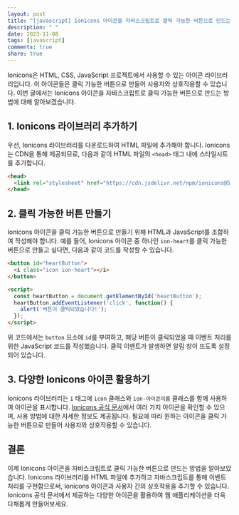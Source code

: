 ```yaml
---
layout: post
title: "[javascript] Ionicons 아이콘을 자바스크립트로 클릭 가능한 버튼으로 만드는 방법"
description: " "
date: 2023-11-08
tags: [javascript]
comments: true
share: true
---
```


Ionicons은 HTML, CSS, JavaScript 프로젝트에서 사용할 수 있는 아이콘 라이브러리입니다. 이 아이콘들은 클릭 가능한 버튼으로 만들어 사용자와 상호작용할 수 있습니다. 이번 글에서는 Ionicons 아이콘을 자바스크립트로 클릭 가능한 버튼으로 만드는 방법에 대해 알아보겠습니다.

## 1. Ionicons 라이브러리 추가하기
우선, Ionicons 라이브러리를 다운로드하여 HTML 파일에 추가해야 합니다. Ionicons는 CDN을 통해 제공되므로, 다음과 같이 HTML 파일의 `<head>` 태그 내에 스타일시트를 추가합니다.

```html
<head>
  <link rel="stylesheet" href="https://cdn.jsdelivr.net/npm/ionicons@5.2.3/dist/css/ionicons.min.css">
</head>
```

## 2. 클릭 가능한 버튼 만들기
Ionicons 아이콘을 클릭 가능한 버튼으로 만들기 위해 HTML과 JavaScript를 조합하여 작성해야 합니다. 예를 들어, Ionicons 아이콘 중 하나인 `ion-heart`를 클릭 가능한 버튼으로 만들고 싶다면, 다음과 같이 코드를 작성할 수 있습니다.

```html
<button id="heartButton">
  <i class="icon ion-heart"></i>
</button>

<script>
  const heartButton = document.getElementById('heartButton');
  heartButton.addEventListener('click', function() {
    alert('버튼이 클릭되었습니다!');
  });
</script>
```

위 코드에서는 `button` 요소에 `id`를 부여하고, 해당 버튼이 클릭되었을 때 이벤트 처리를 위한 JavaScript 코드를 작성했습니다. 클릭 이벤트가 발생하면 알림 창이 뜨도록 설정되어 있습니다.

## 3. 다양한 Ionicons 아이콘 활용하기
Ionicons 라이브러리는 `i` 태그에 `icon` 클래스와 `ion-아이콘이름` 클래스를 함께 사용하여 아이콘을 표시합니다. [Ionicons 공식 문서](https://ionicons.com/)에서 여러 가지 아이콘을 확인할 수 있으며, 사용 방법에 대한 자세한 정보도 제공됩니다. 필요에 따라 원하는 아이콘을 클릭 가능한 버튼으로 만들어 사용자와 상호작용할 수 있습니다.

## 결론
이제 Ionicons 아이콘을 자바스크립트로 클릭 가능한 버튼으로 만드는 방법을 알아보았습니다. Ionicons 라이브러리를 HTML 파일에 추가하고 자바스크립트를 통해 이벤트 처리를 구현함으로써, Ionicons 아이콘과 사용자 간의 상호작용을 추가할 수 있습니다. Ionicons 공식 문서에서 제공하는 다양한 아이콘을 활용하여 웹 애플리케이션을 더욱 다채롭게 만들어보세요.